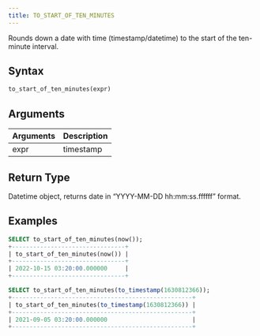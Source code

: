 ```yaml
---
title: TO_START_OF_TEN_MINUTES
---
```


Rounds down a date with time (timestamp/datetime) to the start of the ten-minute interval.

## Syntax

```sql
to_start_of_ten_minutes(expr)
```

## Arguments

| Arguments   | Description |
| ----------- | ----------- |
| expr | timestamp |

## Return Type

Datetime object, returns date in “YYYY-MM-DD hh:mm:ss.ffffff” format.

## Examples

```sql
SELECT to_start_of_ten_minutes(now());
+--------------------------------+
| to_start_of_ten_minutes(now()) |
+--------------------------------+
| 2022-10-15 03:20:00.000000     |
+--------------------------------+

SELECT to_start_of_ten_minutes(to_timestamp(1630812366));
+---------------------------------------------------+
| to_start_of_ten_minutes(to_timestamp(1630812366)) |
+---------------------------------------------------+
| 2021-09-05 03:20:00.000000                        |
+---------------------------------------------------+
```
